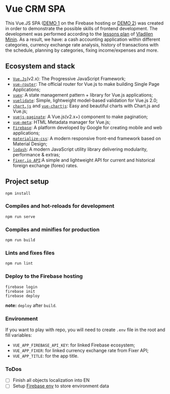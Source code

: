 # Vue CRM SPA

This Vue.JS SPA ([DEMO 1](https://vue-crm-30bf1.web.app/) on the Firebase hosting or [DEMO 2](https://vue-crm-30bf1.firebaseapp.com/)) was created in order to demonstrate the possible skills of frontend development. The development was performed according to the [lessons plan](https://www.youtube.com/playlist?list=PLqKQF2ojwm3njNpksFCi8o-_c-9Vva_W0) of [Vladilen Minin](https://www.youtube.com/c/VladilenMinin/featured).
As a result, we have: a cash accounting application within different categories, currency exchange rate analysis, history of transactions with the schedule, planning by categories, fixing income/expenses and more.

## Ecosystem and stack

- [`Vue.Js`](https://vuejs.org/)(v2.x): The Progressive JavaScript Framework;
- [`vue-router`](https://router.vuejs.org/): The official router for Vue.js to make building Single Page Applications;
- [`vuex`](https://vuex.vuejs.org/): A state management pattern + library for Vue.js applications;
- [`vuelidate`](https://vuelidate.js.org/): Simple, lightweight model-based validation for Vue.js 2.0;
- [`chart.js`](https://vue-chartjs.org/) and [`vue-chartjs`](https://vue-chartjs.org/): Easy and beautiful charts with Chart.js and Vue.js;
- [`vuejs-paginate`](https://www.npmjs.com/package/vuejs-paginate): A Vue.js(v2.x+) component to make pagination;
- [`vue-meta`](https://vue-meta.nuxtjs.org/): HTML Metadata manager for Vue.js;
- [`Firebase`](https://firebase.google.com/): A platform developed by Google for creating mobile and web applications;
- [`materialize-css`](https://materializecss.com/): A modern responsive front-end framework based on Material Design;
- [`lodash`](https://lodash.com/): A modern JavaScript utility library delivering modularity, performance & extras;
- [`Fixer.io API`](https://fixer.io/):A simple and lightweight API for current and historical foreign exchange (forex) rates.

## Project setup

```
npm install
```

### Compiles and hot-reloads for development

```
npm run serve
```

### Compiles and minifies for production

```
npm run build
```

### Lints and fixes files

```
npm run lint
```

### Deploy to the Firebase hosting

```
firebase login
firebase init
firebase deploy
```
**note:** `deploy` after `build`.

### Environment
If you want to play with repo, you will need to create `.env` file in the root and fill variables:
- `VUE_APP_FIREBASE_API_KEY`: for linked Firebase ecosystem;
- `VUE_APP_FIXER`: for linked currency exchange rate from Fixer API;
- `VUE_APP_TITLE`: for the app title.


### ToDos
- [ ] Finish all objects localization into EN
- [ ] Setup [Firebase env](https://firebase.google.com/docs/functions/config-env) to store environment data
